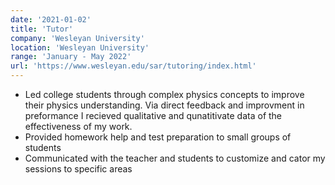 ```yaml
---
date: '2021-01-02'
title: 'Tutor'
company: 'Wesleyan University'
location: 'Wesleyan University'
range: 'January - May 2022'
url: 'https://www.wesleyan.edu/sar/tutoring/index.html'
---
```


- Led college students through complex physics concepts to improve their physics understanding. Via direct feedback and improvment in preformance I recieved qualitative and qunatitivate data of the effectiveness of my work.
- Provided homework help and test preparation to small groups of students
- Communicated with the teacher and students to customize and cator my sessions to specific areas
